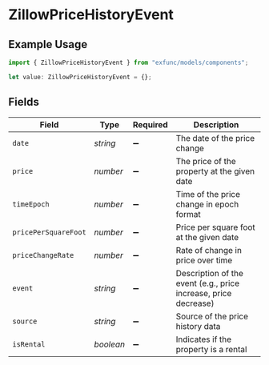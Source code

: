 # ZillowPriceHistoryEvent

## Example Usage

```typescript
import { ZillowPriceHistoryEvent } from "exfunc/models/components";

let value: ZillowPriceHistoryEvent = {};
```

## Fields

| Field                                                           | Type                                                            | Required                                                        | Description                                                     |
| --------------------------------------------------------------- | --------------------------------------------------------------- | --------------------------------------------------------------- | --------------------------------------------------------------- |
| `date`                                                          | *string*                                                        | :heavy_minus_sign:                                              | The date of the price change                                    |
| `price`                                                         | *number*                                                        | :heavy_minus_sign:                                              | The price of the property at the given date                     |
| `timeEpoch`                                                     | *number*                                                        | :heavy_minus_sign:                                              | Time of the price change in epoch format                        |
| `pricePerSquareFoot`                                            | *number*                                                        | :heavy_minus_sign:                                              | Price per square foot at the given date                         |
| `priceChangeRate`                                               | *number*                                                        | :heavy_minus_sign:                                              | Rate of change in price over time                               |
| `event`                                                         | *string*                                                        | :heavy_minus_sign:                                              | Description of the event (e.g., price increase, price decrease) |
| `source`                                                        | *string*                                                        | :heavy_minus_sign:                                              | Source of the price history data                                |
| `isRental`                                                      | *boolean*                                                       | :heavy_minus_sign:                                              | Indicates if the property is a rental                           |